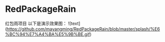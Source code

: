 # RedPackageRain
红包雨项目
以下是演示效果图：
![text] (https://github.com/mayangming/RedPackageRain/blob/master/splash/%E6%BC%94%E7%A4%BA%E5%9B%BE.gif)
